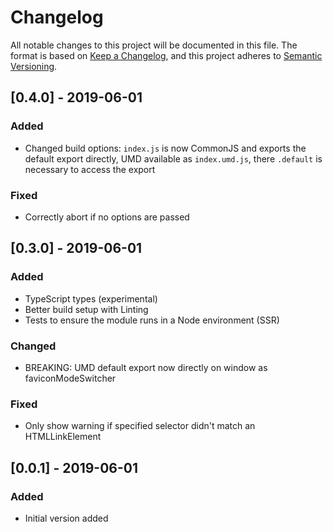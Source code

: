 # Changelog

All notable changes to this project will be documented in this file.
The format is based on [Keep a Changelog](https://keepachangelog.com/en/1.0.0/),
and this project adheres to [Semantic Versioning](https://semver.org/spec/v2.0.0.html).

## [0.4.0] - 2019-06-01

### Added

- Changed build options: `index.js` is now CommonJS and exports the default export directly, UMD available as `index.umd.js`, there `.default` is necessary to access the export

### Fixed

- Correctly abort if no options are passed

## [0.3.0] - 2019-06-01

### Added

- TypeScript types (experimental)
- Better build setup with Linting
- Tests to ensure the module runs in a Node environment (SSR)

### Changed

- BREAKING: UMD default export now directly on window as faviconModeSwitcher

### Fixed

- Only show warning if specified selector didn't match an HTMLLinkElement

## [0.0.1] - 2019-06-01

### Added

- Initial version added

